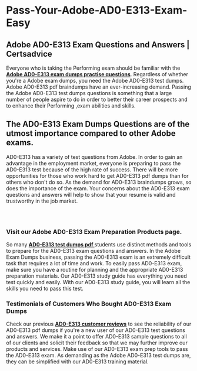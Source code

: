 # Pass-Your-Adobe-AD0-E313-Exam-Easy
<h2><strong>Adobe AD0-E313 Exam Questions and Answers | Certsadvice</strong></h2> <p>Everyone who is taking the Performing exam should be familiar with the <a href="http://www.certsadvice.com/adobe/ad0-e313-practice-questions"><strong>Adobe AD0-E313 exam dumps practise questions</strong></a>. Regardless of whether you&#39;re a Adobe exam dumps, you need the Adobe AD0-E313 test dumps. Adobe AD0-E313 pdf braindumps have an ever-increasing demand. Passing the Adobe AD0-E313 test dumps questions is something that a large number of people aspire to do in order to better their career prospects and to enhance their Performing ,exam abilities and skills.</p> <h2><strong>The AD0-E313 Exam Dumps Questions are of the utmost importance compared to other Adobe exams.</strong></h2> <p>AD0-E313 has a variety of test questions from Adobe. In order to gain an advantage in the employment market, everyone is preparing to pass the AD0-E313 test because of the high rate of success. There will be more opportunities for those who work hard to get AD0-E313 pdf dumps than for others who don&#39;t do so. As the demand for AD0-E313 braindumps grows, so does the importance of the exam. Your concerns about the AD0-E313 exam questions and answers will help to show that your resume is valid and trustworthy in the job market.</p> <p><a href="http://www.certsadvice.com/adobe/ad0-e313-practice-questions" style="display: block; padding: 1em 0; text-align: center; "><img alt="" src="https://1.bp.blogspot.com/-RUOr8Wn-CRk/YUYAxC8kcHI/AAAAAAAAAnw/F7BbdI3tw8QDj5z8iX0vQAioQzKiUxduwCLcBGAsYHQ/s0/unnamed.jpg" /></a></p> <h3><strong>Visit our Adobe AD0-E313 Exam Preparation Products page.</strong></h3> <p>So many <a href="http://www.certsadvice.com/adobe/ad0-e313-practice-questions"><strong>AD0-E313 test dumps pdf </strong></a>students use distinct methods and tools to prepare for the AD0-E313 exam questions and answers. In the Adobe Exam Dumps business, passing the AD0-E313 exam is an extremely difficult task that requires a lot of time and work. To easily pass AD0-E313 exam, make sure you have a routine for planning and the appropriate AD0-E313 preparation materials. Our AD0-E313 study guide has everything you need test quickly and easily. With our AD0-E313 study guide, you will learn all the skills you need to pass this test.</p> <h3><strong>Testimonials of Customers Who Bought AD0-E313 Exam Dumps</strong></h3> <p>Check our previous <a href="http://www.certsadvice.com/adobe/ad0-e313-practice-questions"><strong>AD0-E313 customer reviews</strong></a> to see the reliability of our AD0-E313 pdf dumps if you&#39;re a new user of our AD0-E313 test questions and answers. We make it a point to offer AD0-E313 sample questions to all of our clients and solicit their feedback so that we may further improve our products and services. Make use of our AD0-E313 exam prep tools to pass the AD0-E313 exam. As demanding as the Adobe AD0-E313 test dumps are, they can be simplified with our AD0-E313 training material.</p>
